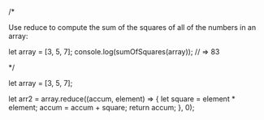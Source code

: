 /*

Use reduce to compute the sum of the squares of all of the numbers in an array:

let array = [3, 5, 7];
console.log(sumOfSquares(array)); // => 83

*/

let array = [3, 5, 7];

let arr2 = array.reduce((accum, element) => {
  let square = element * element;
  accum = accum + square;
  return accum;
}, 0);
